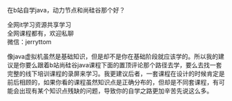 在b站自学java，动力节点和尚硅谷那个好？

全网it学习资源共享学习<br>全网课程都有，欢迎私聊<br>微信：jerryttom<br>

像java虚拟机虽然是基础知识，但是却不是你在基础阶段就应该学的。所以我的建议是你要么跟着b站尚硅谷java课程下面的置顶评论那个路径去学，要么去找一套完整的线下培训课程的录屏来学习。我更建议后者，一套课程在设计的时候肯定是前后相顾的，如果你看的课程虽然知识点是正确分布的，但却是不同套课程，有可能会出现有某个知识点残缺的问题，导致你的自学之路更加辛苦先说这么多。